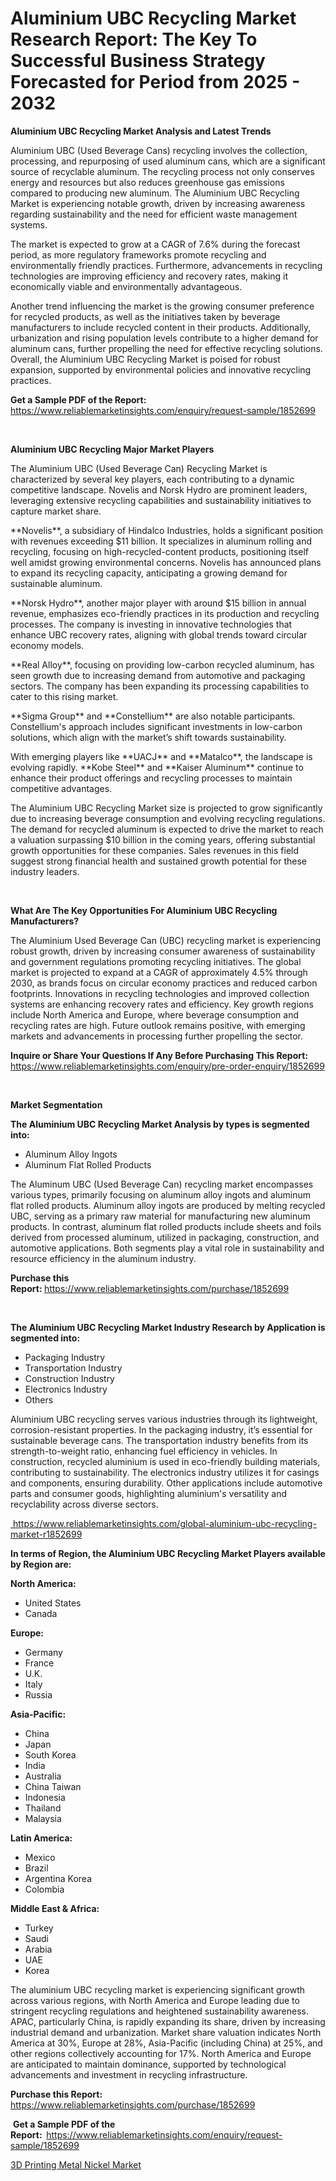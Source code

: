 <p><h1>Aluminium UBC Recycling Market Research Report: The Key To Successful Business Strategy Forecasted for Period from 2025 - 2032</h1></p><p><strong>Aluminium UBC Recycling Market Analysis and Latest Trends</strong></p>
<p><p>Aluminium UBC (Used Beverage Cans) recycling involves the collection, processing, and repurposing of used aluminum cans, which are a significant source of recyclable aluminum. The recycling process not only conserves energy and resources but also reduces greenhouse gas emissions compared to producing new aluminum. The Aluminium UBC Recycling Market is experiencing notable growth, driven by increasing awareness regarding sustainability and the need for efficient waste management systems. </p><p>The market is expected to grow at a CAGR of 7.6% during the forecast period, as more regulatory frameworks promote recycling and environmentally friendly practices. Furthermore, advancements in recycling technologies are improving efficiency and recovery rates, making it economically viable and environmentally advantageous. </p><p>Another trend influencing the market is the growing consumer preference for recycled products, as well as the initiatives taken by beverage manufacturers to include recycled content in their products. Additionally, urbanization and rising population levels contribute to a higher demand for aluminum cans, further propelling the need for effective recycling solutions. Overall, the Aluminium UBC Recycling Market is poised for robust expansion, supported by environmental policies and innovative recycling practices.</p></p>
<p><strong>Get a Sample PDF of the Report:&nbsp;</strong> <a href="https://www.reliablemarketinsights.com/enquiry/request-sample/1852699?utm_campaign=2225&utm_medium=2&utm_source=Github&utm_content=ia&utm_term=03022025&utm_id=aluminium-ubc-recycling">https://www.reliablemarketinsights.com/enquiry/request-sample/1852699</a></p>
<p>&nbsp;</p>
<p><strong>Aluminium UBC Recycling Major Market Players</strong></p>
<p><p>The Aluminium UBC (Used Beverage Can) Recycling Market is characterized by several key players, each contributing to a dynamic competitive landscape. Novelis and Norsk Hydro are prominent leaders, leveraging extensive recycling capabilities and sustainability initiatives to capture market share. </p><p>**Novelis**, a subsidiary of Hindalco Industries, holds a significant position with revenues exceeding $11 billion. It specializes in aluminum rolling and recycling, focusing on high-recycled-content products, positioning itself well amidst growing environmental concerns. Novelis has announced plans to expand its recycling capacity, anticipating a growing demand for sustainable aluminum.</p><p>**Norsk Hydro**, another major player with around $15 billion in annual revenue, emphasizes eco-friendly practices in its production and recycling processes. The company is investing in innovative technologies that enhance UBC recovery rates, aligning with global trends toward circular economy models.</p><p>**Real Alloy**, focusing on providing low-carbon recycled aluminum, has seen growth due to increasing demand from automotive and packaging sectors. The company has been expanding its processing capabilities to cater to this rising market.</p><p>**Sigma Group** and **Constellium** are also notable participants. Constellium's approach includes significant investments in low-carbon solutions, which align with the market’s shift towards sustainability. </p><p>With emerging players like **UACJ** and **Matalco**, the landscape is evolving rapidly. **Kobe Steel** and **Kaiser Aluminum** continue to enhance their product offerings and recycling processes to maintain competitive advantages.</p><p>The Aluminium UBC Recycling Market size is projected to grow significantly due to increasing beverage consumption and evolving recycling regulations. The demand for recycled aluminum is expected to drive the market to reach a valuation surpassing $10 billion in the coming years, offering substantial growth opportunities for these companies. Sales revenues in this field suggest strong financial health and sustained growth potential for these industry leaders.</p></p>
<p>&nbsp;</p>
<p><strong>What Are The Key Opportunities For Aluminium UBC Recycling Manufacturers?</strong></p>
<p><p>The Aluminium Used Beverage Can (UBC) recycling market is experiencing robust growth, driven by increasing consumer awareness of sustainability and government regulations promoting recycling initiatives. The global market is projected to expand at a CAGR of approximately 4.5% through 2030, as brands focus on circular economy practices and reduced carbon footprints. Innovations in recycling technologies and improved collection systems are enhancing recovery rates and efficiency. Key growth regions include North America and Europe, where beverage consumption and recycling rates are high. Future outlook remains positive, with emerging markets and advancements in processing further propelling the sector.</p></p>
<p><strong>Inquire or Share Your Questions If Any Before Purchasing This Report:</strong> <a href="https://www.reliablemarketinsights.com/enquiry/pre-order-enquiry/1852699?utm_campaign=2225&utm_medium=2&utm_source=Github&utm_content=ia&utm_term=03022025&utm_id=aluminium-ubc-recycling">https://www.reliablemarketinsights.com/enquiry/pre-order-enquiry/1852699</a></p>
<p>&nbsp;</p>
<p><strong>Market Segmentation</strong></p>
<p><strong>The Aluminium UBC Recycling Market Analysis by types is segmented into:</strong></p>
<p><ul><li>Aluminum Alloy Ingots</li><li>Aluminum Flat Rolled Products</li></ul></p>
<p><p>The Aluminum UBC (Used Beverage Can) recycling market encompasses various types, primarily focusing on aluminum alloy ingots and aluminum flat rolled products. Aluminum alloy ingots are produced by melting recycled UBC, serving as a primary raw material for manufacturing new aluminum products. In contrast, aluminum flat rolled products include sheets and foils derived from processed aluminum, utilized in packaging, construction, and automotive applications. Both segments play a vital role in sustainability and resource efficiency in the aluminum industry.</p></p>
<p><strong>Purchase this Report:&nbsp;</strong><a href="https://www.reliablemarketinsights.com/purchase/1852699?utm_campaign=2225&utm_medium=2&utm_source=Github&utm_content=ia&utm_term=03022025&utm_id=aluminium-ubc-recycling">https://www.reliablemarketinsights.com/purchase/1852699</a></p>
<p>&nbsp;</p>
<p><strong>The Aluminium UBC Recycling Market Industry Research by Application is segmented into:</strong></p>
<p><ul><li>Packaging Industry</li><li>Transportation Industry</li><li>Construction Industry</li><li>Electronics Industry</li><li>Others</li></ul></p>
<p><p>Aluminium UBC recycling serves various industries through its lightweight, corrosion-resistant properties. In the packaging industry, it’s essential for sustainable beverage cans. The transportation industry benefits from its strength-to-weight ratio, enhancing fuel efficiency in vehicles. In construction, recycled aluminium is used in eco-friendly building materials, contributing to sustainability. The electronics industry utilizes it for casings and components, ensuring durability. Other applications include automotive parts and consumer goods, highlighting aluminium's versatility and recyclability across diverse sectors.</p></p>
<p><a href="https://www.reliablemarketinsights.com/global-aluminium-ubc-recycling-market-r1852699?utm_campaign=2225&utm_medium=2&utm_source=Github&utm_content=ia&utm_term=03022025&utm_id=aluminium-ubc-recycling">&nbsp;https://www.reliablemarketinsights.com/global-aluminium-ubc-recycling-market-r1852699</a></p>
<p><strong>In terms of Region, the Aluminium UBC Recycling Market Players available by Region are:</strong></p>
<p>
    <p> <strong> North America: </strong>
        <ul>
            <li>United States</li>
            <li>Canada</li>
        </ul>
        </p> 
    <p> <strong> Europe: </strong>
        <ul>
            <li>Germany</li>
            <li>France</li>
            <li>U.K.</li>
            <li>Italy</li>
            <li>Russia</li>
        </ul>
        </p> 
    <p> <strong> Asia-Pacific: </strong>
        <ul>
            <li>China</li>
            <li>Japan</li>
            <li>South Korea</li>
            <li>India</li>
            <li>Australia</li>
            <li>China Taiwan</li>
            <li>Indonesia</li>
            <li>Thailand</li>
            <li>Malaysia</li>
        </ul>
        </p> 
    <p> <strong> Latin America: </strong>
        <ul>
            <li>Mexico</li>
            <li>Brazil</li>
            <li>Argentina Korea</li>
            <li>Colombia</li>
        </ul>
        </p> 
    <p> <strong> Middle East & Africa: </strong>
        <ul>
            <li>Turkey</li>
            <li>Saudi</li>
            <li>Arabia</li>
            <li>UAE</li>
            <li>Korea</li>
        </ul>
    </p>
    </p>
<p><p>The aluminium UBC recycling market is experiencing significant growth across various regions, with North America and Europe leading due to stringent recycling regulations and heightened sustainability awareness. APAC, particularly China, is rapidly expanding its share, driven by increasing industrial demand and urbanization. Market share valuation indicates North America at 30%, Europe at 28%, Asia-Pacific (including China) at 25%, and other regions collectively accounting for 17%. North America and Europe are anticipated to maintain dominance, supported by technological advancements and investment in recycling infrastructure.</p></p>
<p><strong>Purchase this Report: </strong><a href="https://www.reliablemarketinsights.com/purchase/1852699?utm_campaign=2225&utm_medium=2&utm_source=Github&utm_content=ia&utm_term=03022025&utm_id=aluminium-ubc-recycling">https://www.reliablemarketinsights.com/purchase/1852699</a></p>
<p>&nbsp;<strong>Get a Sample PDF of the Report:&nbsp;&nbsp;</strong><a href="https://www.reliablemarketinsights.com/enquiry/request-sample/1852699?utm_campaign=2225&utm_medium=2&utm_source=Github&utm_content=ia&utm_term=03022025&utm_id=aluminium-ubc-recycling">https://www.reliablemarketinsights.com/enquiry/request-sample/1852699</a></p>
<p><strong></strong></p>
<p><p><a href="https://github.com/rodinayygacklezi/Market-Research-Report-List-1/blob/main/3d-printing-metal-nickel-market.md?utm_campaign=2225&utm_medium=2&utm_source=Github&utm_content=ia&utm_term=03022025&utm_id=aluminium-ubc-recycling">3D Printing Metal Nickel Market</a></p></p>